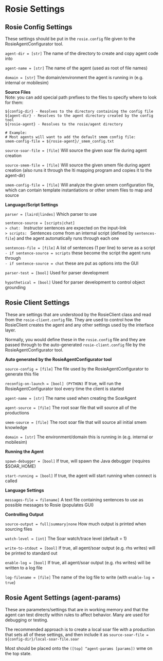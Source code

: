 # Rosie Settings

## Rosie Config Settings
These settings should be put in the `rosie.config` file given to the RosieAgentConfigurator tool. 

`agent-dir = [str]` The name of the directory to create and copy agent code into 

`agent-name = [str]` The name of the agent (used as root of file names)

`domain = [str]` The domain/environment the agent is running in (e.g. internal or mobilesim)

**Source Files**    
Note: you can add special path prefixes to the files to specify where to look for them:

```
${config-dir} - Resolves to the directory containing the config file
${agent-dir} - Resolves to the agent directory created by the config tool
${rosie-agent} - Resolves to the rosie/agent directory

# Example: 
# Most agents will want to add the default smem config file:
smem-config-file = ${rosie-agent}/_smem_config.txt
```


`source-soar-file = [file]` Will source the given soar file during agent creation

`source-smem-file = [file]` Will source the given smem file during agent creation (also runs it through the lti mapping program and copies it to the agent-dir)

`smem-config-file = [file]` Will analyze the given smem configuration file, which can contain template instantiations or other smem files to map and source

	
**Language/Script Settings**


`parser = [laird|lindes]` Which parser to use

`sentence-source = [scripts|chat]`    
`> chat: ` Instructor sentences are expected on the input-link     
`> scripts: ` Sentences come from an internal script (defined by `sentences-file`) 
and the agent automatically runs through each one

`sentences-file = [file]` A list of sentences (1 per line) to serve as a script    
`- if sentence-source = scripts` these become the script the agent runs through    
`- if sentence-source = chat` these are put as options into the GUI

`parser-test = [bool]` Used for parser development

`hypothetical = [bool]` Used for parser development to control object grounding


## Rosie Client Settings
These are settings that are understood by the RosieClient class 
and read from the `rosie-client.config` file. 
They are used to control how the RosieClient creates the agent and any other 
settings used by the interface layer. 

Normally, you would define these in the `rosie.config` file and they are passed through to the 
auto-generated `rosie-client.config` file by the RosieAgentConfigurator tool. 

**Auto generated by the RosieAgentConfigurator tool**

`source-config = [file]` The file used by the RosieAgentConfigurator to generate this file

`reconfig-on-launch = [bool] (PYTHON)` If true, will run the RosieAgentConfigurator tool every time the client is started

`agent-name = [str]` The name used when creating the SoarAgent

`agent-source = [file]` The root soar file that will source all of the productions

`smem-source = [file]` The root soar file that will source all initial smem knowledge

`domain = [str]` The environment/domain this is running in (e.g. internal or mobilesim)


**Running the Agent**

`spawn-debugger = [bool]` If true, will spawn the Java debugger (requires $SOAR_HOME)

`start-running = [bool]` If true, the agent will start running when connect is called


**Language Settings**

`messages-file = filename]` A text file containing sentences to use as possible messages to Rosie (populates GUI)


**Controlling Output**

`source-output = full|summary|none` How much output is printed when sourcing files

`watch-level = [int]` The Soar watch/trace level (default = 1)

`write-to-stdout = [bool]` If true, all agent/soar output (e.g. rhs writes) 
will be printed to standard out

`enable-log = [bool]` If true, all agent/soar output (e.g. rhs writes) will be written to a log file

`log-filename = [file]` The name of the log file to write (with `enable-log = true`)



## Rosie Agent Settings (agent-params)

These are parameters/settings that are in working memory
and that the agent can test directly within rules to affect behavior.
Many are used for debugging or testing. 

The recommended approach is to create a local soar file with a production that sets all of these settings, 
and then include it as `source-soar-file = ${config-dir}/local-soar-file.soar`

Most should be placed onto the `([top] ^agent-params [params])` wme on the top state. 


